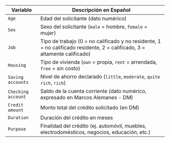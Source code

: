 | Variable           | Descripción en Español                                                                 |
|--------------------|-----------------------------------------------------------------------------------------|
| `Age`              | Edad del solicitante (dato numérico)                                                   |
| `Sex`              | Sexo del solicitante (`male` = hombre, `female` = mujer)                               |
| `Job`              | Tipo de trabajo (0 = no calificado y no residente, 1 = no calificado residente, 2 = calificado, 3 = altamente calificado) |
| `Housing`          | Tipo de vivienda (`own` = propia, `rent` = arrendada, `free` = sin costo)              |
| `Saving accounts`  | Nivel de ahorro declarado (`little`, `moderate`, `quite rich`, `rich`)                 |
| `Checking account` | Saldo de la cuenta corriente (dato numérico, expresado en Marcos Alemanes - DM)        |
| `Credit amount`    | Monto total del crédito solicitado (en DM)                                             |
| `Duration`         | Duración del crédito en meses                                                          |
| `Purpose`          | Finalidad del crédito (ej. automóvil, muebles, electrodomésticos, negocios, educación, etc.) |